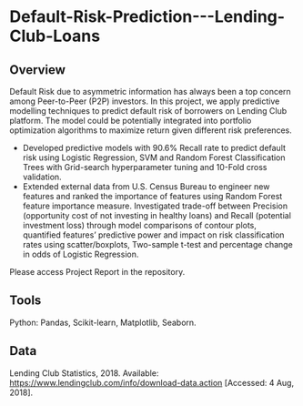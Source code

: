 # Default-Risk-Prediction---Lending-Club-Loans
## Overview
Default Risk due to asymmetric information has always been a top concern among Peer-to-Peer (P2P) investors. In this project, we apply predictive modelling techniques to predict default risk of borrowers on Lending Club platform. The model could be potentially integrated into portfolio optimization algorithms to maximize return given different risk preferences.
- Developed predictive models with 90.6% Recall rate to predict default risk using Logistic Regression, SVM and Random Forest Classification Trees with Grid-search hyperparameter tuning and 10-Fold cross validation. 
- Extended external data from U.S. Census Bureau to engineer new features and ranked the importance of features using Random Forest feature importance measure. Investigated trade-off between Precision (opportunity cost of not investing in healthy loans) and Recall (potential investment loss) through model comparisons of contour plots, quantified features’ predictive power and impact on risk classification rates using scatter/boxplots, Two-sample t-test and percentage change in odds of Logistic Regression.

Please access Project Report in the repository.

## Tools
Python: Pandas, Scikit-learn, Matplotlib, Seaborn.

## Data
Lending Club Statistics, 2018. Available: https://www.lendingclub.com/info/download-data.action [Accessed: 4 Aug, 2018].
